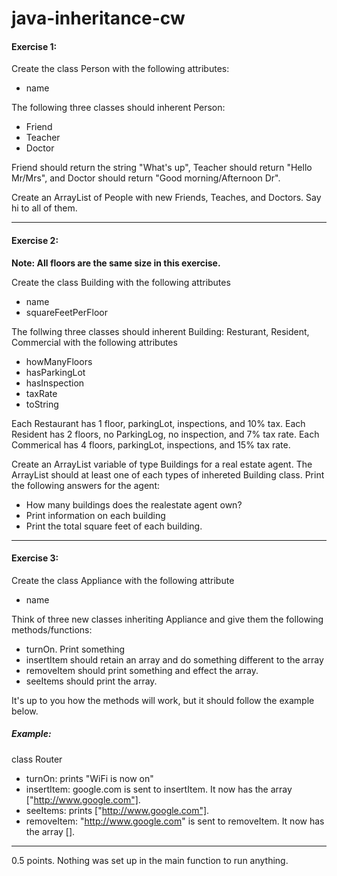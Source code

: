 # java-inheritance-cw

#### Exercise 1: 
Create the class Person with the following attributes:
- name

The following three classes should inherent Person:
- Friend
- Teacher
- Doctor

Friend should return the string "What's up", Teacher should return "Hello Mr/Mrs", and Doctor should return "Good morning/Afternoon Dr".

Create an ArrayList of People with new Friends, Teaches, and Doctors. Say hi to all of them.

<hr>

#### Exercise 2:
<strong>Note: All floors are the same size in this exercise.</strong>

Create the class Building with the following attributes
- name
- squareFeetPerFloor

The follwing three classes should inherent Building: Resturant, Resident, Commercial with the following attributes
- howManyFloors
- hasParkingLot
- hasInspection
- taxRate
- toString

Each Restaurant has 1 floor, parkingLot, inspections, and 10% tax.
Each Resident has 2 floors, no ParkingLog, no inspection, and 7% tax rate.
Each Commerical has 4 floors, parkingLot, inspections, and 15% tax rate. 

Create an ArrayList variable of type Buildings for a real estate agent. The ArrayList should at least one of each types of inhereted Building class. Print the following answers for the agent:
- How many buildings does the realestate agent own?
- Print information on each building
- Print the total square feet of each building.

<hr>

#### Exercise 3: 
Create the class Appliance with the following attribute
- name

Think of three new classes inheriting Appliance and give them the following methods/functions:
- turnOn. Print something
- insertItem should retain an array and do something different to the array
- removeItem should print something and effect the array.
- seeItems should print the array.

It's up to you how the methods will work, but it should follow the example below.

##### Example:
class Router
- turnOn: prints "WiFi is now on"
- insertItem: google.com is sent to insertItem. It now has the array ["http://www.google.com"].
- seeItems: prints ["http://www.google.com"].
- removeItem: "http://www.google.com" is sent to removeItem. It now has the array [].
<hr>
0.5 points. Nothing was set up in the main function to run anything.
